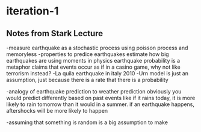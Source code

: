 iteration-1
===========
## Notes from Stark Lecture
-measure earthquake as a stochastic process using poisson process and memoryless
-properties to predice earthquakes estimate how big earthquakes are using moments
in physics earthquake probability is a metaphor claims that events occur as if
in a casino game, why not like terrorism instead? 
-La quila earthquake in italy 2010 
-Urn model is just an assumption, just because there is a rate that there is
a probability

-analogy of earthquake prediction to weather prediction obviously you would
predict differently based on past events like if it rains today, it is more
likely to rain tomorrow than it would in a summer. if an earthquake happens,
aftershocks will be more likely to happen

-assuming that something is random is a big assumption to make

